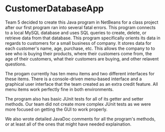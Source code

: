# CustomerDatabaseApp

Team 5 decided to create this Java program in NetBeans for a class project after our first program ran into several fatal errors.
This program connects to a local MySQL database and uses SQL queries to create, delete, or retrieve data from that database. This
program specifically orients its data in regards to customers for a small business of company. It stores data for each customer's
name, age, purchase, etc. This allows the company to to see who is buying their products, where their customers come from, the age
of their customers, what their customers are buying, and other relavent questions.

The progam currently has ten menu items and two different interfaces for these items. There is a console-driven menu-based interface and
a graphical user interface that the team created as an extra credit feature. All menu items work perfectly fine in both environments.

The program also has basic JUnit tests for all of its getter and setter methods. Our team did not create more complex JUnit tests as
we were more focused on getting the GUI to work properly.

We also wrote detailed JavaDoc comments for all the program's methods, or at least all of the ones that might have needed explaination.
